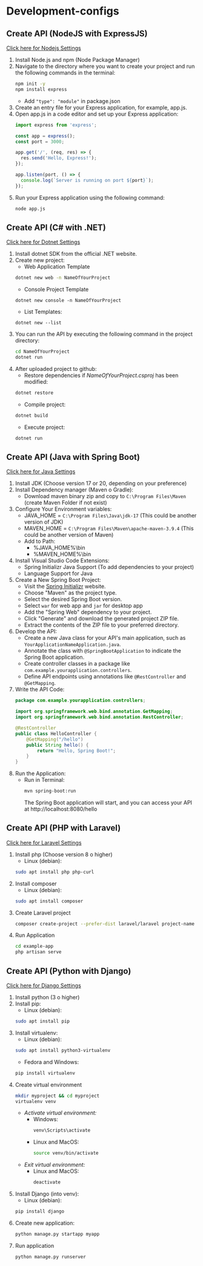 # Development-configs
## Create API (NodeJS with ExpressJS) 
[Click here for Nodejs Settings](nodejs.md)

1. Install Node.js and npm (Node Package Manager)
2. Navigate to the directory where you want to create your project and run the following commands in the terminal:
    ```cmd
    npm init -y
    npm install express
    ```
    * Add `"type": "module"` in package.json
3. Create an entry file for your Express application, for example, app.js.
4. Open app.js in a code editor and set up your Express application:
    ```javascript
    import express from 'express';

    const app = express();
    const port = 3000;

    app.get('/', (req, res) => {
      res.send('Hello, Express!');
    });

    app.listen(port, () => {
      console.log(`Server is running on port ${port}`);
    });

    ```
5. Run your Express application using the following command:
    ```cmd
    node app.js
    ```

## Create API (C# with .NET) 
[Click here for Dotnet Settings](csharp.md)

1. Install dotnet SDK from the official .NET website.
2. Create new project:
    - Web Application Template
    ```bash
    dotnet new web -n NameOfYourProject
    ```
    - Console Project Template
    ```
    dotnet new console -n NameOfYourProject
    ```
    - List Templates:
    ```
    dotnet new --list
    ```
4. You can run the API by executing the following command in the project directory:
    ```bash
    cd NameOfYourProject
    dotnet run
    ```
5. After uploaded project to github:
    - Restore dependencies if *NameOfYourProject.csproj* has been modified:
    ```bash
    dotnet restore
    ```
    - Compile project:
    ```bash
    dotnet build
    ```
    - Execute project:
    ```bash
    dotnet run
    ```

## Create API (Java with Spring Boot)
[Click here for Java Settings](csharp.md)
1. Install JDK (Choose version 17 or 20, depending on your preference)
2. Install Dependency manager (Maven o Gradle):
    - Download maven binary zip and copy to `C:\Program Files\Maven` (create Maven Folder if not exist)
3. Configure Your Environment variables:
    - JAVA_HOME = `C:\Program Files\Java\jdk-17` (This could be another version of JDK)
    - MAVEN_HOME = `C:\Program Files\Maven\apache-maven-3.9.4` (This could be another version of Maven)
    - Add to Path: 
        - %JAVA_HOME%\bin
        - %MAVEN_HOME%\bin
4. Install Visual Studio Code Extensions:
    - Spring Initializr Java Support (To add dependencies to your project)
    - Language Support for Java
4. Create a New Spring Boot Project: 
    - Visit the [Spring Initializr](https://start.spring.io/) website.
    - Choose "Maven" as the project type.
    - Select the desired Spring Boot version.
    - Select `war` for web app and `jar` for desktop app 
    - Add the "Spring Web" dependency to your project.
    - Click "Generate" and download the generated project ZIP file.
    - Extract the contents of the ZIP file to your preferred directory.
4. Develop the API:
    - Create a new Java class for your API's main application, such as `YourApplicationNameApplication.java`.
    - Annotate the class with `@SpringBootApplication` to indicate the Spring Boot application.
    - Create controller classes in a package like `com.example.yourapplication.controllers`.
    - Define API endpoints using annotations like `@RestController` and `@GetMapping`.
5. Write the API Code:
    ```java
    package com.example.yourapplication.controllers;

    import org.springframework.web.bind.annotation.GetMapping;
    import org.springframework.web.bind.annotation.RestController;

    @RestController
    public class HelloController {
        @GetMapping("/hello")
        public String hello() {
            return "Hello, Spring Boot!";
        }
    }
    ```
6. Run the Application:
    - Run in Terminal:
        ```bash
        mvn spring-boot:run
        ```
        The Spring Boot application will start, and you can access your API at http://localhost:8080/hello


## Create API (PHP with Laravel)
[Click here for Laravel Settings](php.md)
1. Install php (Choose version 8 o higher)
    - Linux (debian):
    ```bash
    sudo apt install php php-curl
    ```
2. Install composer
    - Linux (debian):
     ```bash
     sudo apt install composer
     ```
3. Create Laravel project
     ```bash
     composer create-project --prefer-dist laravel/laravel project-name
     ```
4. Run Application
    ```bash
    cd example-app
    php artisan serve
    ```
## Create API (Python with Django)
[Click here for Django Settings](python.md)
1. Install python (3 o higher)
2. Install pip:
    - Linux (debian):
    ```bash
    sudo apt install pip
    ```
3. Install virtualenv:
    - Linux (debian):
    ```bash
    sudo apt install python3-virtualenv
    ```
    - Fedora and Windows:
    ```bash
    pip install virtualenv
    ```
4. Create virtual environment
    ```bash
    mkdir myproject && cd myproject
    virtualenv venv
    ```
    - *Activate virtual environment:*
      - Windows:
        ```bash
        venv\Scripts\activate
        ```
      - Linux and MacOS:
        ```bash
        source venv/bin/activate
        ```
    - *Exit virtual environment:*
      - Linux and MacOS:
        ```bash
        deactivate
        ```
6. Install Django (into venv):
    - Linux (debian):
    ```bash
    pip install django
    ```
7. Create new application:
    ```bash
    python manage.py startapp myapp
    ```
9. Run application
    ```bash
    python manage.py runserver
    ```

